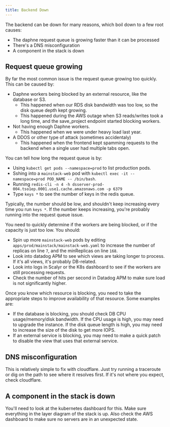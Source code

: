 ```yaml
---
title: Backend Down
---
```


The backend can be down for many reasons, which boil down to a few root causes:

* The daphne request queue is growing faster than it can be processed
* There's a DNS misconfiguration
* A component in the stack is down

## Request queue growing

By far the most common issue is the request queue growing too quickly.  This can be caused by:

* Daphne workers being blocked by an external resource, like the database or S3.
    * This happened when our RDS disk bandwidth was too low, so the disk queue depth kept growing.
    * This happened during the AWS outage when S3 reads/writes took a long time, and the save_project endpoint started blocking workers.
* Not having enough Daphne workers.
    * This happened when we were under heavy load last year.
* A DDOS or other type of attack (sometimes accidentaly)
    * This happened when the frontend kept spamming requests to the backend when a single user had multiple tabs open.

You can tell how long the request queue is by:

* Using `kubectl get pods --namespace=prod` to list production pods.
* Sshing into a `mainstack-web` pod with `kubectl exec -it --namespace=prod POD_NAME -- /bin/bash`.
* Running `redis-cli -n 4 -h dsserver-prod-004.tso1ep.0001.use1.cache.amazonaws.com -p 6379`
* Type `keys *` to see the number of keys in the redis queue.

Typically, the number should be low, and shouldn't keep increasing every time you run `keys *`.  If the number keeps increasing, you're probably running into the request queue issue.

You need to quickly determine if the workers are being blocked, or if the capacity is just too low.  You should:

* Spin up more `mainstack-web` pods by editing `apps/prod/mainstack/mainstack-web.yaml` to increase the number of replicas on line `7`, and the minReplicas on line `168`.
* Look into datadog APM to see which views are taking longer to process.  If it's all views, it's probably DB-related.
* Look into logs in Scalyr or the K8s dashboard to see if the workers are still processing requests.
* Check the number of hits per second in Datadog APM to make sure load is not significantly higher.

Once you know which resource is blocking, you need to take the appropriate steps to improve availability of that resource.  Some examples are:

* If the database is blocking, you should check DB CPU usage/memory/disk bandwidth.  If the CPU usage is high, you may need to upgrade the instance.  If the disk queue length is high, you may need to increase the size of the disk to get more IOPS.
* If an external service is blocking, you may need to make a quick patch to disable the view that uses that external service.

## DNS misconfiguration

This is relatively simple to fix with cloudflare.  Just try running a traceroute or dig on the path to see where it resolves first.  If it's not where you expect, check cloudflare.

## A component in the stack is down

You'll need to look at the kubernetes dashboard for this.  Make sure everything in the layer diagram of the stack is up.  Also check the AWS dashboard to make sure no servers are in an unexpected state.